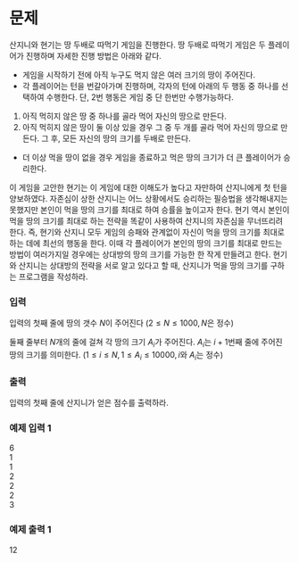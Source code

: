 # 문제  
산지니와 현기는 땅 두배로 따먹기 게임을 진행한다. 땅 두배로 따먹기 게임은 두 플레이어가 진행하며 자세한 진행 방법은 아래와 같다.
- 게임을 시작하기 전에 아직 누구도 먹지 않은 여러 크기의 땅이 주어진다.
- 각 플레이어는 턴을 번갈아가며 진행하며, 각자의 턴에 아래의 두 행동 중 하나를 선택하여 수행한다. 단, 2번 행동은 게임 중 단 한번만 수행가능하다.
1. 아직 먹히지 않은 땅 중 하나를 골라 먹어 자신의 땅으로 만든다.
2. 아직 먹히지 않은 땅이 둘 이상 있을 경우 그 중 두 개를 골라 먹어 자신의 땅으로 만든다. 그 후, 모든 자신의 땅의 크기를 두배로 만든다.
- 더 이상 먹을 땅이 없을 경우 게임을 종료하고 먹은 땅의 크기가 더 큰 플레이어가 승리한다.

이 게임을 고안한 현기는 이 게임에 대한 이해도가 높다고 자만하여 산지니에게 첫 턴을 양보하였다. 자존심이 상한 산지니는 어느 상황에서도 승리하는 필승법을 생각해내지는 못했지만 본인이 먹을 땅의 크기를 최대로 하여 승률을 높이고자 한다.  현기 역시 본인이 먹을 땅의 크기를 최대로 하는 전략을 똑같이 사용하여 산지니의 자존심을 무너뜨리려 한다. 즉, 현기와 산지니 모두 게임의 승패와 관계없이 자신이 먹을 땅의 크기를 최대로 하는 데에 최선의 행동을 한다. 이때 각 플레이어가 본인의 땅의 크기를 최대로 만드는 방법이 여러가지일 경우에는 상대방의 땅의 크기를 가능한 한 작게 만들려고 한다. 현기와 산지니는 상대방의 전략을 서로 알고 있다고 할 때, 산지니가 먹을 땅의 크기를 구하는 프로그램을 작성하라.


### 입력
입력의 첫째 줄에 땅의 갯수 $N$이 주어진다 $(2 \leq N \leq 1000, N$은 정수$)$  

둘째 줄부터 $N$개의 줄에 걸쳐 각 땅의 크기 $A_{i}$가 주어진다. $A_{i}$는 $i+1$번째 줄에 주어진 땅의 크기를 의미한다. $(1\leq i \leq N, 1 \leq A_{i} \leq 10000, i$와 $A_{i}$는 정수$)$

### 출력
입력의 첫째 줄에 산지니가 얻은 점수를 출력하라.

### 예제 입력 1
6  
1  
1  
2  
2  
2  
3  

### 예제 출력 1
12  
